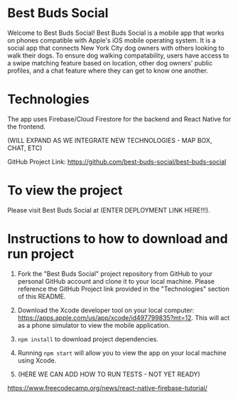 # Best Buds Social


Welcome to Best Buds Social! Best Buds Social is a mobile app that works on phones compatible with Apple's iOS mobile operating system. It is a social app that connects New York City dog owners with others looking to walk their dogs. To ensure dog walking compatability, users have access to a swipe matching feature based on location, other dog owners' public profiles, and a chat feature where they can get to know one another.

# Technologies

The app uses Firebase/Cloud Firestore for the backend and React Native for the frontend.

(WILL EXPAND AS WE INTEGRATE NEW TECHNOLOGIES - MAP BOX, CHAT, ETC)

GitHub Project Link: https://github.com/best-buds-social/best-buds-social

# To view the project

Please visit Best Buds Social at (ENTER DEPLOYMENT LINK HERE!!!).

# Instructions to how to download and run project

1.  Fork the "Best Buds Social" project repository from GitHub to your personal GitHub account and clone it to your local machine. Please reference the GitHub Project link provided in the "Technologies" section of this README.

2. Download the Xcode developer tool on your local computer: https://apps.apple.com/us/app/xcode/id497799835?mt=12. This will act as a phone simulator to view the mobile application.

2.  `npm install` to download project dependencies.

3.  Running `npm start` will allow you to view the app on your local machine using Xcode.

4.  (HERE WE CAN ADD HOW TO RUN TESTS - NOT YET READY)


















https://www.freecodecamp.org/news/react-native-firebase-tutorial/
